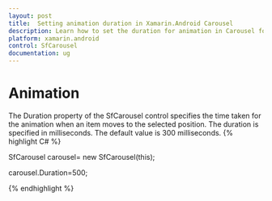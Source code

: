 ```yaml
---
layout: post
title:  Setting animation duration in Xamarin.Android Carousel
description: Learn how to set the duration for animation in Carousel for Xamarin.Android and customize timing properties
platform: xamarin.android
control: SfCarousel
documentation: ug
---
```


# Animation

The Duration property of the SfCarousel control specifies the time taken for the animation when an item moves to the selected position. The duration is specified in milliseconds. The default value is 300 milliseconds.
{% highlight C# %}

SfCarousel carousel= new SfCarousel(this);

carousel.Duration=500;

{% endhighlight %}

